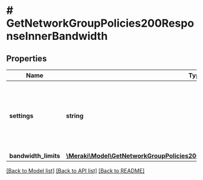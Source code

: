 # # GetNetworkGroupPolicies200ResponseInnerBandwidth

## Properties

Name | Type | Description | Notes
------------ | ------------- | ------------- | -------------
**settings** | **string** | How bandwidth limits are enforced. Can be &#39;network default&#39;, &#39;ignore&#39; or &#39;custom&#39;. | [optional]
**bandwidth_limits** | [**\Meraki\Model\GetNetworkGroupPolicies200ResponseInnerBandwidthBandwidthLimits**](GetNetworkGroupPolicies200ResponseInnerBandwidthBandwidthLimits.md) |  | [optional]

[[Back to Model list]](../../README.md#models) [[Back to API list]](../../README.md#endpoints) [[Back to README]](../../README.md)
